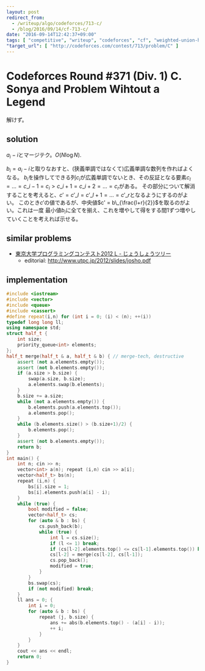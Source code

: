 ```yaml
---
layout: post
redirect_from:
  - /writeup/algo/codeforces/713-c/
  - /blog/2016/09/14/cf-713-c/
date: "2016-09-14T12:42:37+09:00"
tags: [ "competitive", "writeup", "codeforces", "cf", "weighted-union-heuristic" ]
"target_url": [ "http://codeforces.com/contest/713/problem/C" ]
---
```


# Codeforces Round #371 (Div. 1) C. Sonya and Problem Wihtout a Legend

解けず。

## solution

$a_i - i$とマージテク。$O(N \log N)$.

$b_i = a_i - i$と取りなおすと、(狭義単調ではなくて)広義単調な数列を作ればよくなる。
$b_i$を操作してできる列$c_i$が広義単調でないとき、その反証となる要素$c_l = \dots = c\_{i-1} = c_i \gt c\_{i+1} = c\_{i+2} = \dots = c_r$がある。
その部分について解消することを考えると、$c' = c'\_l = c'\_{l+1} = \dots = c'\_r$となるようにするのがよい。
このとき$c'$の値であるが、中央値$c' = b\_{\frac{l+r}{2}}$を取るのがよい。これは一度 最小値$b_i$に全てを揃え、これを増やして得をする間$1$ずつ増やしていくことを考えれば示せる。

## similar problems

-   [東京大学プログラミングコンテスト2012 L - じょうしょうツリー](https://beta.atcoder.jp/contests/utpc2012/tasks/utpc2012_12)
    -   editorial: <http://www.utpc.jp/2012/slides/josho.pdf>

## implementation

``` c++
#include <iostream>
#include <vector>
#include <queue>
#include <cassert>
#define repeat(i,n) for (int i = 0; (i) < (n); ++(i))
typedef long long ll;
using namespace std;
struct half_t {
    int size;
    priority_queue<int> elements;
};
half_t merge(half_t & a, half_t & b) { // merge-tech, destructive
    assert (not a.elements.empty());
    assert (not b.elements.empty());
    if (a.size > b.size) {
        swap(a.size, b.size);
        a.elements.swap(b.elements);
    }
    b.size += a.size;
    while (not a.elements.empty()) {
        b.elements.push(a.elements.top());
        a.elements.pop();
    }
    while (b.elements.size() > (b.size+1)/2) {
        b.elements.pop();
    }
    assert (not b.elements.empty());
    return b;
}
int main() {
    int n; cin >> n;
    vector<int> a(n); repeat (i,n) cin >> a[i];
    vector<half_t> bs(n);
    repeat (i,n) {
        bs[i].size = 1;
        bs[i].elements.push(a[i] - i);
    }
    while (true) {
        bool modified = false;
        vector<half_t> cs;
        for (auto & b : bs) {
            cs.push_back(b);
            while (true) {
                int l = cs.size();
                if (l <= 1) break;
                if (cs[l-2].elements.top() <= cs[l-1].elements.top()) break;
                cs[l-2] = merge(cs[l-2], cs[l-1]);
                cs.pop_back();
                modified = true;
            }
        }
        bs.swap(cs);
        if (not modified) break;
    }
    ll ans = 0; {
        int i = 0;
        for (auto & b : bs) {
            repeat (j, b.size) {
                ans += abs(b.elements.top() - (a[i] - i));
                ++ i;
            }
        }
    }
    cout << ans << endl;
    return 0;
}
```
